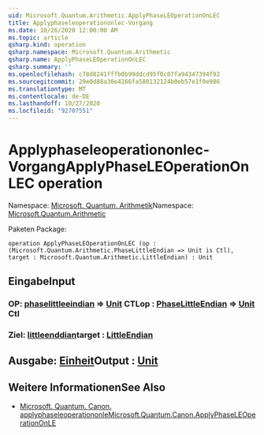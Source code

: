```yaml
---
uid: Microsoft.Quantum.Arithmetic.ApplyPhaseLEOperationOnLEC
title: Applyphaseleoperationonlec-Vorgang
ms.date: 10/26/2020 12:00:00 AM
ms.topic: article
qsharp.kind: operation
qsharp.namespace: Microsoft.Quantum.Arithmetic
qsharp.name: ApplyPhaseLEOperationOnLEC
qsharp.summary: ''
ms.openlocfilehash: c78d8241fffb0b99ddcd95f0c07fa94347394f92
ms.sourcegitcommit: 29e0d88a30e4166fa580132124b0eb57e1f0e986
ms.translationtype: MT
ms.contentlocale: de-DE
ms.lasthandoff: 10/27/2020
ms.locfileid: "92707551"
---
```

# <a name="applyphaseleoperationonlec-operation"></a><span data-ttu-id="bd1fc-102">Applyphaseleoperationonlec-Vorgang</span><span class="sxs-lookup"><span data-stu-id="bd1fc-102">ApplyPhaseLEOperationOnLEC operation</span></span>

<span data-ttu-id="bd1fc-103">Namespace: [Microsoft. Quantum. Arithmetik](xref:Microsoft.Quantum.Arithmetic)</span><span class="sxs-lookup"><span data-stu-id="bd1fc-103">Namespace: [Microsoft.Quantum.Arithmetic](xref:Microsoft.Quantum.Arithmetic)</span></span>

<span data-ttu-id="bd1fc-104">Paketen [](https://nuget.org/packages/)</span><span class="sxs-lookup"><span data-stu-id="bd1fc-104">Package: [](https://nuget.org/packages/)</span></span>




```qsharp
operation ApplyPhaseLEOperationOnLEC (op : (Microsoft.Quantum.Arithmetic.PhaseLittleEndian => Unit is Ctl), target : Microsoft.Quantum.Arithmetic.LittleEndian) : Unit
```


## <a name="input"></a><span data-ttu-id="bd1fc-105">Eingabe</span><span class="sxs-lookup"><span data-stu-id="bd1fc-105">Input</span></span>

### <a name="op--phaselittleendian--unit-ctl"></a><span data-ttu-id="bd1fc-106">OP: [phaselittleeindian](xref:Microsoft.Quantum.Arithmetic.PhaseLittleEndian) => [Unit](xref:microsoft.quantum.lang-ref.unit) CTL</span><span class="sxs-lookup"><span data-stu-id="bd1fc-106">op : [PhaseLittleEndian](xref:Microsoft.Quantum.Arithmetic.PhaseLittleEndian) => [Unit](xref:microsoft.quantum.lang-ref.unit) Ctl</span></span>




### <a name="target--littleendian"></a><span data-ttu-id="bd1fc-107">Ziel: [littleenddian](xref:Microsoft.Quantum.Arithmetic.LittleEndian)</span><span class="sxs-lookup"><span data-stu-id="bd1fc-107">target : [LittleEndian](xref:Microsoft.Quantum.Arithmetic.LittleEndian)</span></span>





## <a name="output--unit"></a><span data-ttu-id="bd1fc-108">Ausgabe: [Einheit](xref:microsoft.quantum.lang-ref.unit)</span><span class="sxs-lookup"><span data-stu-id="bd1fc-108">Output : [Unit](xref:microsoft.quantum.lang-ref.unit)</span></span>



## <a name="see-also"></a><span data-ttu-id="bd1fc-109">Weitere Informationen</span><span class="sxs-lookup"><span data-stu-id="bd1fc-109">See Also</span></span>

- [<span data-ttu-id="bd1fc-110">Microsoft. Quantum. Canon. applyphaseleoperationonle</span><span class="sxs-lookup"><span data-stu-id="bd1fc-110">Microsoft.Quantum.Canon.ApplyPhaseLEOperationOnLE</span></span>](xref:Microsoft.Quantum.Canon.ApplyPhaseLEOperationOnLE)
